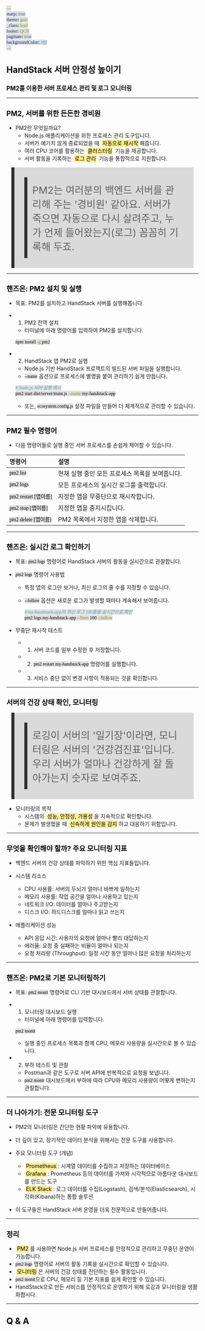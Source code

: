 ```yaml
---
marp: true
theme: gaia
_class: lead
footer: QCN
paginate: true
backgroundColor: #fff
---
```


<style>
:root {
  font-family: Pretendard;
  --border-color: #303030;
  --text-color: #0a0a0a;
  --bg-color-alt: #dadada;
  --mark-background: #ffef92;
}

h1 {
  border-bottom: none;
  font-size: 1.6em;
}

h2 {
  border-bottom: none;
  font-size: 1.3em;
}

h3 {
  font-size: 1.1em;
}

h4 {
  font-size: 1.05em;
}

h5 {
  font-size: 1em;
}

h6 {
  font-size: 0.9em;
}

h1,
h2,
h3,
h4,
h5,
h6 {
  color: var(--text-color);
}

code:not([class*="language-"]) {
  font-family: D2Coding;
  color: #000;
  vertical-align: text-bottom;
  background-color: rgba(100, 100, 100, 0.2);
}

section {
  background-image: linear-gradient(to bottom right, #f7f7f7 0%, #d3d3d3 100%);
}

section table {
    margin: auto;
    font-size: 28px;
}

section::after {
  font-size: 0.75em;
  content: attr(data-marpit-pagination) " / " attr(data-marpit-pagination-total);
}

img[alt~="center"] {
  display: block;
  margin: 0 auto;
}

blockquote {
  font-size: 26px;
  border-left: 8px solid var(--border-color);
  background: var(--bg-color-alt);
  margin: 0.5em;
  padding: 0.5em;
}

blockquote::before,
blockquote::after {
    content: '';
}

mark {
  background-color: var(--mark-background);
  padding: 0 2px 2px;
  border-radius: 4px;
  margin: 0 2px;
}

section.tinytext>p,
section.tinytext>ul,
section.tinytext>blockquote {
  font-size: 0.65em;
}
</style>

# HandStack 서버 안정성 높이기

### PM2를 이용한 서버 프로세스 관리 및 로그 모니터링

---

## PM2, 서버를 위한 든든한 경비원

- PM2란 무엇일까요?
  - Node.js 애플리케이션을 위한 프로세스 관리 도구입니다.
  - 서버가 예기치 않게 종료되었을 때 <mark>자동으로 재시작</mark>해줍니다.
  - 여러 CPU 코어를 활용하는 <mark>클러스터링</mark> 기능을 제공합니다.
  - 서버 활동을 기록하는 <mark>로그 관리</mark> 기능을 통합적으로 지원합니다.

> <blockquote>PM2는 여러분의 백엔드 서버를 관리해 주는 '경비원' 같아요. 서버가 죽으면 자동으로 다시 살려주고, 누가 언제 들어왔는지(로그) 꼼꼼히 기록해 두죠.</blockquote>

---

## 핸즈온: PM2 설치 및 실행

- 목표: PM2를 설치하고 HandStack 서버를 실행해봅니다.

- 1. PM2 전역 설치
    - 터미널에 아래 명령어를 입력하여 PM2를 설치합니다.

    ```bash
    npm install -g pm2
    ```

- 2. HandStack 앱 PM2로 실행
    - Node.js 기반 HandStack 프로젝트의 빌드된 서버 파일을 실행합니다.
    - `--name` 옵션으로 프로세스에 별명을 붙여 관리하기 쉽게 만듭니다.

    ```bash
    # Node.js 서버 실행 예시
    pm2 start dist/server/main.js --name my-handstack-app
    ```
    - 또는, `ecosystem.config.js` 설정 파일을 만들어 더 체계적으로 관리할 수 있습니다.

---

## PM2 필수 명령어

- 다음 명령어들로 실행 중인 서버 프로세스를 손쉽게 제어할 수 있습니다.

| 명령어 | 설명 |
| :--- | :--- |
| `pm2 list` | 현재 실행 중인 모든 프로세스 목록을 보여줍니다. |
| `pm2 logs` | 모든 프로세스의 실시간 로그를 출력합니다. |
| `pm2 restart [앱이름]` | 지정한 앱을 무중단으로 재시작합니다. |
| `pm2 stop [앱이름]` | 지정한 앱을 중지시킵니다. |
| `pm2 delete [앱이름]` | PM2 목록에서 지정한 앱을 삭제합니다. |

---

## 핸즈온: 실시간 로그 확인하기

- 목표: `pm2 logs` 명령어로 HandStack 서버의 활동을 실시간으로 관찰합니다.

- `pm2 logs` 명령어 사용법
  - 특정 앱의 로그만 보거나, 최신 로그의 줄 수를 지정할 수 있습니다.
  - `--follow` 옵션은 새로운 로그가 발생할 때마다 계속해서 보여줍니다.

    ```bash
    # my-handstack-app의 최신 로그 100줄을 실시간으로 확인
    pm2 logs my-handstack-app --lines 100 --follow
    ```

- 무중단 재시작 테스트
  - 1. 서버 코드를 일부 수정한 후 저장합니다.
  - 2. `pm2 restart my-handstack-app` 명령어를 실행합니다.
  - 3. 서비스 중단 없이 변경 사항이 적용되는 것을 확인합니다.

---

## 서버의 건강 상태 확인, 모니터링

> <blockquote>로깅이 서버의 '일기장'이라면, 모니터링은 서버의 '건강검진표'입니다. 우리 서버가 얼마나 건강하게 잘 돌아가는지 숫자로 보여주죠.</blockquote>

- 모니터링의 목적
  - 시스템의 <mark>성능, 안정성, 가용성</mark>을 지속적으로 확인합니다.
  - 문제가 발생했을 때 <mark>신속하게 원인을 감지</mark>하고 대응하기 위함입니다.

---

## 무엇을 확인해야 할까? 주요 모니터링 지표

- 백엔드 서버의 건강 상태를 파악하기 위한 핵심 지표들입니다.

- 시스템 리소스
  - CPU 사용률: 서버의 두뇌가 얼마나 바쁘게 일하는지
  - 메모리 사용률: 작업 공간을 얼마나 사용하고 있는지
  - 네트워크 I/O: 데이터를 얼마나 주고받는지
  - 디스크 I/O: 하드디스크를 얼마나 읽고 쓰는지

- 애플리케이션 성능
  - API 응답 시간: 사용자의 요청에 얼마나 빨리 대답하는지
  - 에러율: 요청 중 실패하는 비율이 얼마나 되는지
  - 요청 처리량 (Throughput): 일정 시간 동안 얼마나 많은 요청을 처리하는지

---

## 핸즈온: PM2로 기본 모니터링하기

- 목표: `pm2 monit` 명령어로 CLI 기반 대시보드에서 서버 상태를 관찰합니다.

- 1. 모니터링 대시보드 실행
    - 터미널에 아래 명령어를 입력합니다.

    ```bash
    pm2 monit
    ```
    - 실행 중인 프로세스 목록과 함께 CPU, 메모리 사용량을 실시간으로 볼 수 있습니다.

- 2. 부하 테스트 및 관찰
    - Postman과 같은 도구로 서버 API에 반복적으로 요청을 보냅니다.
    - `pm2 monit` 대시보드에서 부하에 따라 CPU와 메모리 사용량이 어떻게 변하는지 관찰합니다.

---

## 더 나아가기: 전문 모니터링 도구

- PM2의 모니터링은 간단한 현황 파악에 유용합니다.
- 더 깊이 있고, 장기적인 데이터 분석을 위해서는 전문 도구를 사용합니다.

- 주요 모니터링 도구 (개념)
  - <mark>Prometheus</mark>: 시계열 데이터를 수집하고 저장하는 데이터베이스
  - <mark>Grafana</mark>: Prometheus 등의 데이터를 가져와 시각적으로 아름다운 대시보드를 만드는 도구
  - <mark>ELK Stack</mark>: 로그 데이터를 수집(Logstash), 검색/분석(Elasticsearch), 시각화(Kibana)하는 통합 솔루션

- 이 도구들은 HandStack 서버 운영을 더욱 전문적으로 만들어줍니다.

---

## 정리

- <mark>PM2</mark>를 사용하면 Node.js 서버 프로세스를 안정적으로 관리하고 무중단 운영이 가능합니다.
- `pm2 logs` 명령어로 서버의 활동 기록을 실시간으로 확인할 수 있습니다.
- <mark>모니터링</mark>은 서버의 건강 상태를 진단하는 필수 활동입니다.
- `pm2 monit`으로 CPU, 메모리 등 기본 지표를 쉽게 확인할 수 있습니다.
- HandStack으로 만든 서비스를 안정적으로 운영하기 위해 로깅과 모니터링을 생활화합시다.

---

# Q & A

